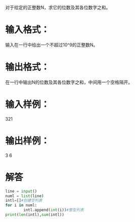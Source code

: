 对于给定的正整数N，求它的位数及其各位数字之和。
# 输入格式：
输入在一行中给出一个不超过10^9的正整数N。
# 输出格式：
在一行中输出N的位数及其各位数字之和，中间用一个空格隔开。
# 输入样例：
321
# 输出样例：
3 6
# 解答
```python
line = input()
numl = list(line)
intl=[]#创建空列表
for i in numl:
        intl.append(int(i))#整型列表
print(len(intl),sum(intl))
```
